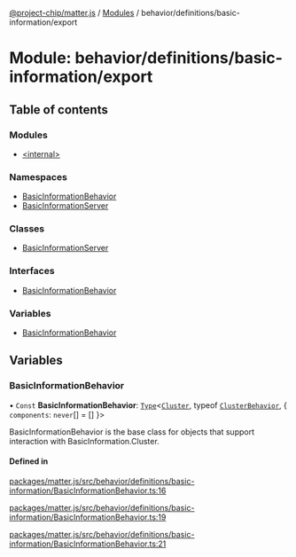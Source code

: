 [@project-chip/matter.js](../README.md) / [Modules](../modules.md) / behavior/definitions/basic-information/export

# Module: behavior/definitions/basic-information/export

## Table of contents

### Modules

- [\<internal\>](behavior_definitions_basic_information_export._internal_.md)

### Namespaces

- [BasicInformationBehavior](behavior_definitions_basic_information_export.BasicInformationBehavior.md)
- [BasicInformationServer](behavior_definitions_basic_information_export.BasicInformationServer.md)

### Classes

- [BasicInformationServer](../classes/behavior_definitions_basic_information_export.BasicInformationServer-1.md)

### Interfaces

- [BasicInformationBehavior](../interfaces/behavior_definitions_basic_information_export.BasicInformationBehavior-1.md)

### Variables

- [BasicInformationBehavior](behavior_definitions_basic_information_export.md#basicinformationbehavior)

## Variables

### BasicInformationBehavior

• `Const` **BasicInformationBehavior**: [`Type`](../interfaces/behavior_cluster_export.ClusterBehavior.Type.md)\<[`Cluster`](../interfaces/cluster_export.BasicInformation.Cluster.md), typeof [`ClusterBehavior`](behavior_cluster_export.ClusterBehavior.md), \{ `components`: `never`[] = [] }\>

BasicInformationBehavior is the base class for objects that support interaction with BasicInformation.Cluster.

#### Defined in

[packages/matter.js/src/behavior/definitions/basic-information/BasicInformationBehavior.ts:16](https://github.com/project-chip/matter.js/blob/c0d55745d5279e16fdfaa7d2c564daa31e19c627/packages/matter.js/src/behavior/definitions/basic-information/BasicInformationBehavior.ts#L16)

[packages/matter.js/src/behavior/definitions/basic-information/BasicInformationBehavior.ts:19](https://github.com/project-chip/matter.js/blob/c0d55745d5279e16fdfaa7d2c564daa31e19c627/packages/matter.js/src/behavior/definitions/basic-information/BasicInformationBehavior.ts#L19)

[packages/matter.js/src/behavior/definitions/basic-information/BasicInformationBehavior.ts:21](https://github.com/project-chip/matter.js/blob/c0d55745d5279e16fdfaa7d2c564daa31e19c627/packages/matter.js/src/behavior/definitions/basic-information/BasicInformationBehavior.ts#L21)

